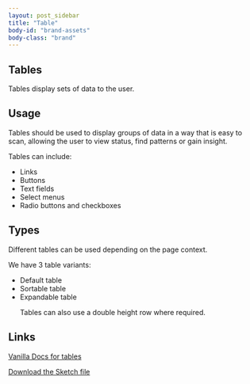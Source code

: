 ```yaml
---
layout: post_sidebar
title: "Table"
body-id: "brand-assets"
body-class: "brand"
---
```

<div class="p-strip is-shallow">
	<div class="row">
	  <div class="col-8">
	    <h2 id="our-sass-framework">Tables</h2>
	    <p>Tables display sets of data to the user.</p>
	  </div>
	</div>
</div>

<div class="p-strip">
  <div class="row">
    <div class="col-8">
      <h2 id="our-work-practices">Usage</h2>
      <p>Tables should be used to display groups of data in a way that is easy to scan, allowing the user to view status, find patterns or gain insight.</p>
			<p>Tables can include:</p>
				<ul class="p-list">
					<li class='guideline'>Links</li>
					<li class='guideline'>Buttons</li>
					<li class='guideline'>Text fields</li>
					<li class='guideline'>Select menus</li>
					<li class='guideline'>Radio buttons and checkboxes</li>
				</ul>
    </div>
  </div>
</div>

<div class="p-strip">
  <div class="row">
    <div class="col-8">
      <h2 id="our-work-practices">Types</h2>
      <p>Different tables can be used depending on the page context.</p>
			<p>We have 3 table variants:</p>
				<ul class="p-list">
					<li class='guideline'>Default table</li>
					<li class='guideline'>Sortable table</li>
					<li class='guideline'>Expandable table</li>
          <p>Tables can also use a double height row where required.</p>
				</ul>
    </div>
  </div>
</div>

<div class="p-strip is-shallow">
  <div class="row">
    <div class="col-8">
      <h2>Links</h2>
			<p><a href="https://docs.vanillaframework.io/en/base/table">Vanilla Docs for tables</a></p>
      <p><a href="#" class="p-button--brand">Download the Sketch file</a></p>
    </div>
  </div>
</div>